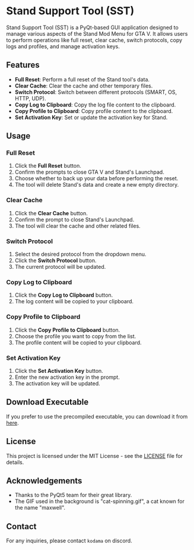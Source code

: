 # Stand Support Tool (SST)

Stand Support Tool (SST) is a PyQt-based GUI application designed to manage various aspects of the Stand Mod Menu for GTA V. It allows users to perform operations like full reset, clear cache, switch protocols, copy logs and profiles, and manage activation keys.

## Features

- **Full Reset**: Perform a full reset of the Stand tool's data.
- **Clear Cache**: Clear the cache and other temporary files.
- **Switch Protocol**: Switch between different protocols (SMART, OS, HTTP, UDP).
- **Copy Log to Clipboard**: Copy the log file content to the clipboard.
- **Copy Profile to Clipboard**: Copy profile content to the clipboard.
- **Set Activation Key**: Set or update the activation key for Stand.

## Usage

### Full Reset

1. Click the **Full Reset** button.
2. Confirm the prompts to close GTA V and Stand's Launchpad.
3. Choose whether to back up your data before performing the reset.
4. The tool will delete Stand's data and create a new empty directory.

### Clear Cache

1. Click the **Clear Cache** button.
2. Confirm the prompt to close Stand's Launchpad.
3. The tool will clear the cache and other related files.

### Switch Protocol

1. Select the desired protocol from the dropdown menu.
2. Click the **Switch Protocol** button.
3. The current protocol will be updated.

### Copy Log to Clipboard

1. Click the **Copy Log to Clipboard** button.
2. The log content will be copied to your clipboard.

### Copy Profile to Clipboard

1. Click the **Copy Profile to Clipboard** button.
2. Choose the profile you want to copy from the list.
3. The profile content will be copied to your clipboard.

### Set Activation Key

1. Click the **Set Activation Key** button.
2. Enter the new activation key in the prompt.
3. The activation key will be updated.

## Download Executable

If you prefer to use the precompiled executable, you can download it from [here](https://github.com/AXOca/Stand-Tools/blob/024a381f80c360ca3ec9fe57acff3279aa03c062/SST/build/SST.exe).

## License

This project is licensed under the MIT License - see the [LICENSE](https://github.com/AXOca/Stand-Tools/tree/024a381f80c360ca3ec9fe57acff3279aa03c062/SST/README.md) file for details.

## Acknowledgements

- Thanks to the PyQt5 team for their great library.
- The GIF used in the background is "cat-spinning.gif", a cat known for the name "maxwell".

## Contact

For any inquiries, please contact `kodama` on discord.
